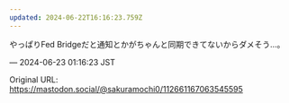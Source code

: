 ```yaml
---
updated: 2024-06-22T16:16:23.759Z
---
```


<p>やっぱりFed Bridgeだと通知とかがちゃんと同期できてないからダメそう…。</p>

&mdash; 2024-06-23 01:16:23 JST

Original URL: https://mastodon.social/@sakuramochi0/112661167063545595
